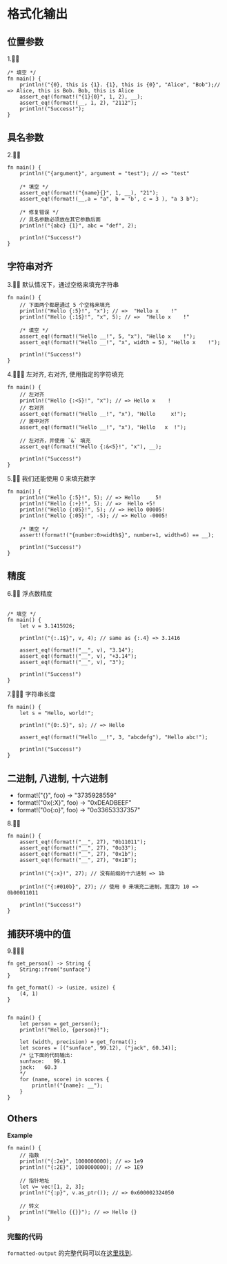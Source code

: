 # 格式化输出

## 位置参数

1.🌟🌟
```rust,editable
/* 填空 */
fn main() {
    println!("{0}, this is {1}. {1}, this is {0}", "Alice", "Bob");// => Alice, this is Bob. Bob, this is Alice
    assert_eq!(format!("{1}{0}", 1, 2), __);
    assert_eq!(format!(__, 1, 2), "2112");
    println!("Success!");
}
```

## 具名参数

2.🌟🌟
```rust,editable
fn main() {
    println!("{argument}", argument = "test"); // => "test"

    /* 填空 */
    assert_eq!(format!("{name}{}", 1, __), "21");
    assert_eq!(format!(__,a = "a", b = 'b', c = 3 ), "a 3 b");
    
    /* 修复错误 */
    // 具名参数必须放在其它参数后面
    println!("{abc} {1}", abc = "def", 2);

    println!("Success!")
}
```

## 字符串对齐

3.🌟🌟 默认情况下，通过空格来填充字符串
```rust,editable
fn main() {
    // 下面两个都是通过 5 个空格来填充
    println!("Hello {:5}!", "x"); // =>  "Hello x    !"  
    println!("Hello {:1$}!", "x", 5); // =>  "Hello x    !"

    /* 填空 */
    assert_eq!(format!("Hello __!", 5, "x"), "Hello x    !");
    assert_eq!(format!("Hello __!", "x", width = 5), "Hello x    !");

    println!("Success!")
}
```

4.🌟🌟🌟 左对齐, 右对齐, 使用指定的字符填充
```rust,editable
fn main() {
    // 左对齐
    println!("Hello {:<5}!", "x"); // => Hello x    !
    // 右对齐
    assert_eq!(format!("Hello __!", "x"), "Hello     x!");
    // 居中对齐
    assert_eq!(format!("Hello __!", "x"), "Hello   x  !");

    // 左对齐，并使用 `&` 填充
    assert_eq!(format!("Hello {:&<5}!", "x"), __);

    println!("Success!")
}
```

5.🌟🌟 我们还能使用 0 来填充数字
```rust,editable
fn main() {
    println!("Hello {:5}!", 5); // => Hello     5!
    println!("Hello {:+}!", 5); // =>  Hello +5!
    println!("Hello {:05}!", 5); // => Hello 00005!
    println!("Hello {:05}!", -5); // => Hello -0005!

    /* 填空 */
    assert!(format!("{number:0>width$}", number=1, width=6) == __);
    
    println!("Success!")
}
```

## 精度
6.🌟🌟 浮点数精度
```rust,editable

/* 填空 */
fn main() {
    let v = 3.1415926;

    println!("{:.1$}", v, 4); // same as {:.4} => 3.1416 

    assert_eq!(format!("__", v), "3.14");
    assert_eq!(format!("__", v), "+3.14");
    assert_eq!(format!("__", v), "3");

    println!("Success!")
}
```

7.🌟🌟🌟 字符串长度
```rust,editable
fn main() {
    let s = "Hello, world!";

    println!("{0:.5}", s); // => Hello

    assert_eq!(format!("Hello __!", 3, "abcdefg"), "Hello abc!");

    println!("Success!")
}
```   

## 二进制, 八进制, 十六进制

- format!("{}", foo) -> "3735928559"
- format!("0x{:X}", foo) -> "0xDEADBEEF"
- format!("0o{:o}", foo) -> "0o33653337357"
  
8.🌟🌟
```rust,editable
fn main() {
    assert_eq!(format!("__", 27), "0b11011");
    assert_eq!(format!("__", 27), "0o33");
    assert_eq!(format!("__", 27), "0x1b");
    assert_eq!(format!("__", 27), "0x1B");

    println!("{:x}!", 27); // 没有前缀的十六进制 => 1b

    println!("{:#010b}", 27); // 使用 0 来填充二进制，宽度为 10 => 0b00011011

    println!("Success!")
}
```

## 捕获环境中的值
9.🌟🌟🌟
```rust,editable
fn get_person() -> String {
    String::from("sunface")
}

fn get_format() -> (usize, usize) {
    (4, 1)
}


fn main() {
    let person = get_person();
    println!("Hello, {person}!");

    let (width, precision) = get_format();
    let scores = [("sunface", 99.12), ("jack", 60.34)];
    /* 让下面的代码输出:
    sunface:   99.1
    jack:   60.3
    */
    for (name, score) in scores {
        println!("{name}: __");
    }
}
```


## Others

**Example**
```rust,editable
fn main() {
    // 指数
    println!("{:2e}", 1000000000); // => 1e9
    println!("{:2E}", 1000000000); // => 1E9

    // 指针地址
    let v= vec![1, 2, 3];
    println!("{:p}", v.as_ptr()); // => 0x600002324050

    // 转义
    println!("Hello {{}}"); // => Hello {}
}
```

### 完整的代码
`formatted-output` 的完整代码可以在[这里找到](https://github.com/sunface/rust-by-practice/blob/master/solutions/formatted-output/formatting.md).